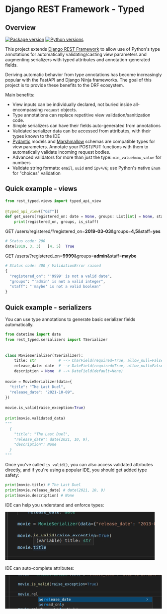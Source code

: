 # Django REST Framework - Typed

## Overview

[![Package version](https://badge.fury.io/py/drf-typed-views.svg)](https://pypi.python.org/pypi/drf-typed-views)
[![Python versions](https://img.shields.io/pypi/status/drf-typed-views.svg)](https://img.shields.io/pypi/status/drf-typed-views.svg/)

This project extends [Django REST Framework](https://www.django-rest-framework.org/) to allow use of Python's type annotations for automatically validating/casting view parameters and augmenting serializers with typed attributes and annotation-generated fields.

Deriving automatic behavior from type annotations has become increasingly popular with the FastAPI and Django Ninja frameworks. The goal of this project is to provide these benefits to the DRF ecosystem.

Main benefits:

- View inputs can be individually declared, not buried inside all-encompassing `request` objects.
- Type annotations can replace repetitive view validation/sanitization code.
- Simple serializers can have their fields auto-generated from annotations
- Validated serializer data can be accessed from attributes, with their types known to the IDE
- [Pydantic](https://pydantic-docs.helpmanual.io/) models and [Marshmallow](https://marshmallow.readthedocs.io) schemas are compatible types for view parameters. Annotate your POST/PUT functions with them to automatically validate incoming request bodies.
- Advanced validators for more than just the type: `min_value`/`max_value` for numbers
- Validate string formats: `email`, `uuid` and `ipv4/6`; use Python's native `Enum` for "choices" validation

## Quick example - views

```python
from rest_typed.views import typed_api_view

@typed_api_view(["GET"])
def get_users(registered_on: date = None, groups: List[int] = None, staff: bool = None):
    print(registered_on, groups, is_staff)
```

GET /users/registered/?registered_on=**2019-03-03**&groups=**4,5**&staff=**yes**<br>

```python
# Status code: 200
date(2019, 3, 3)   [4, 5]  True
```

GET /users/?registered_on=**9999**&groups=**admin**&staff=**maybe**<br>

```python
# Status code: 400 / ValidationError raised
{
  "registered_on": "'9999' is not a valid date",
  "groups": "'admin' is not a valid integer",
  "staff": "'maybe' is not a valid boolean"
}
```

## Quick example - serializers

You can use type annotations to generate basic serializer fields automatically.

```python
from datetime import date
from rest_typed.serializers import TSerializer


class MovieSerializer(TSerializer):
    title: str          # --> CharField(required=True, allow_null=False)
    release_date: date  # --> DateField(required=True, allow_null=False)
    description = None  # --> DateField(default=None)

movie = MovieSerializer(data={
  "title": "The Last Duel",
  "release_date": "2021-10-09",
})

movie.is_valid(raise_exception=True)

print(movie.validated_data)
"""
  {
    "title": "The Last Duel",
    "release_date": date(2021, 10, 9),
    "description": None
  }
"""
```

Once you've called `is_valid()`, you can also access validated attributes directly, and if you're using a popular IDE, you should get added type safety:

```python
print(movie.title) # The Last Duel
print(movie.release_date) # date(2021, 10, 9)
print(movie.description) # None
```

IDE can help you understand and enforce types:

![Type Annotation](images/attribute-str-type-hint.jpg)

IDE can auto-complete attributes:

![Type Annotation](images/attribute-date-auto-complete.jpg)
